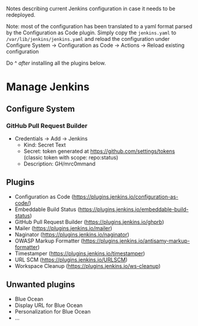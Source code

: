 Notes describing current Jenkins configuration in case it needs to be redeployed.

Note: most of the configuration has been translated to a yaml format parsed
by the Configuration as Code plugin. Simply copy the `jenkins.yaml` to
`/var/lib/jenkins/jenkins.yaml` and reload the configuration under
Configure System -> Configuration as Code -> Actions -> Reload existing configuration

Do ^ _after_ installing all the plugins below.

# Manage Jenkins
## Configure System
### GitHub Pull Request Builder
 - Credentials -> Add -> Jenkins
    - Kind: Secret Text
    - Secret: token generated at https://github.com/settings/tokens (classic token with scope: repo:status)
    - Description: GH/mrc0mmand

## Plugins
 - Configuration as Code (https://plugins.jenkins.io/configuration-as-code/)
 - Embeddable Build Status (https://plugins.jenkins.io/embeddable-build-status)
 - GitHub Pull Request Builder (https://plugins.jenkins.io/ghprb)
 - Mailer (https://plugins.jenkins.io/mailer)
 - Naginator (https://plugins.jenkins.io/naginator)
 - OWASP Markup Formatter (https://plugins.jenkins.io/antisamy-markup-formatter)
 - Timestamper (https://plugins.jenkins.io/timestamper)
 - URL SCM (https://plugins.jenkins.io/URLSCM)
 - Workspace Cleanup (https://plugins.jenkins.io/ws-cleanup)

## Unwanted plugins
 - Blue Ocean
 - Display URL for Blue Ocean
 - Personalization for Blue Ocean
 - ...
